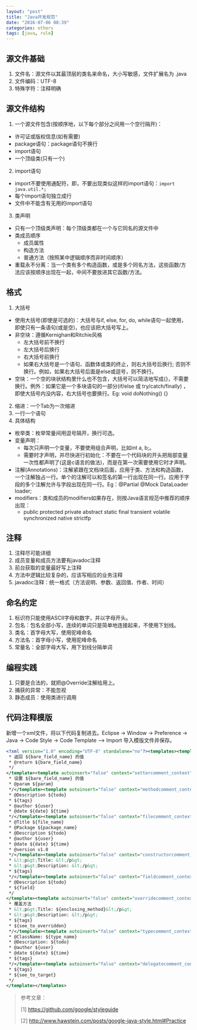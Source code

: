 ```yaml
---
layout: "post"
title: "Java开发规范"
date: "2016-07-06 08:39"
categories: others
tags: [java, rule]
---
```


## 源文件基础
1. 文件名：源文件以其最顶层的类名来命名，大小写敏感，文件扩展名为 .java
2. 文件编码：UTF-8
3. 特殊字符：注释明确

## 源文件结构
1. 一个源文件包含(按顺序地，以下每个部分之间用一个空行隔开)：
  - 许可证或版权信息(如有需要)
  - package语句：package语句不换行
  - import语句
  - 一个顶级类(只有一个)

2. import语句
  - import不要使用通配符，即，不要出现类似这样的import语句：`import java.util.*;`
  - 每个import语句独立成行
  - 文件中不能含有无用的import语句

3. 类声明
  - 只有一个顶级类声明：每个顶级类都在一个与它同名的源文件中
  - 类成员顺序
    - 成员属性
    - 构造方法
    - 普通方法（按照某中逻辑顺序而非时间顺序）
  - 重载永不分离：当一个类有多个构造函数，或是多个同名方法，这些函数/方法应该按顺序出现在一起，中间不要放进其它函数/方法。

## 格式
1. 大括号
  - 使用大括号(即使是可选的)：大括号与if, else, for, do, while语句一起使用，即使只有一条语句(或是空)，也应该把大括号写上。
  - 非空块：遵循Kernighan和Ritchie风格
    - 左大括号前不换行
    - 左大括号后换行
    - 右大括号前换行
    - 如果右大括号是一个语句、函数体或类的终止，则右大括号后换行; 否则不换行。例如，如果右大括号后面是else或逗号，则不换行。
  - 空块：一个空的块状结构里什么也不包含，大括号可以简洁地写成{}，不需要换行。例外：如果它是一个多块语句的一部分(if/else 或 try/catch/finally) ，即使大括号内没内容，右大括号也要换行。Eg: void doNothing() {}
2. 缩进：一个Tab为一次缩进
3. 一行一个语句
4. 具体结构
  - 枚举类：枚举常量间用逗号隔开，换行可选。
  - 变量声明：
    - 每次只声明一个变量，不要使用组合声明，比如int a, b;。
    - 需要时才声明，并尽快进行初始化：不要在一个代码块的开头把局部变量一次性都声明了(这是c语言的做法)，而是在第一次需要使用它时才声明。
  - 注解(Annotations)：注解紧跟在文档块后面，应用于类、方法和构造函数，一个注解独占一行。单个的注解可以和签名的第一行出现在同一行。应用于字段的多个注解允许与字段出现在同一行。Eg：@Partial @Mock DataLoader loader;
  - modifiers：类和成员的modifiers如果存在，则按Java语言规范中推荐的顺序出现：
    - public protected private abstract static final transient volatile synchronized native strictfp

## 注释
1. 注释尽可能详细
2. 成员变量和成员方法要有javadoc注释
3. 前台获取的变量最好写上注释
4. 方法中逻辑比较复杂的，应该写相应的业务注释
5. javadoc注释：统一格式（方法说明、参数、返回值、作者、时间）

## 命名约定
1. 标识符只能使用ASCII字母和数字，并以字母开头。
2. 包名：包名全部小写，连续的单词只是简单地连接起来，不使用下划线。
3. 类名：首字母大写，使用驼峰命名
4. 方法名：首字母小写，使用驼峰命名
5. 常量名：全部字母大写，用下划线分隔单词

## 编程实践
1. 只要是合法的，就把@Override注解给用上。
2. 捕获的异常：不能忽视
3. 静态成员：使用类进行调用

## 代码注释模版
新增一个xml文件，将以下代码复制进去。Eclipse -> Window -> Preference -> Java -> Code Style -> Code Template –> Import 导入模版文件并保存。

```xml
<?xml version="1.0" encoding="UTF-8" standalone="no"?><templates><template autoinsert="false" context="gettercomment_context" deleted="false" description="getter 方法的注释" enabled="true" id="org.eclipse.jdt.ui.text.codetemplates.gettercomment" name="gettercomment">/**
 * 返回 ${bare_field_name} 的值     
 * @return ${bare_field_name}
 */   
</template><template autoinsert="false" context="settercomment_context" deleted="false" description="setter 方法的注释" enabled="true" id="org.eclipse.jdt.ui.text.codetemplates.settercomment" name="settercomment">/**    
 * 设置 ${bare_field_name} 的值    
 * @param ${param}  
 */</template><template autoinsert="false" context="methodcomment_context" deleted="false" description="非覆盖方法的注释" enabled="true" id="org.eclipse.jdt.ui.text.codetemplates.methodcomment" name="methodcomment">/**
 * @Description ${todo}
 * ${tags}
 * @author ${user}
 * @date ${date} ${time}
 */</template><template autoinsert="false" context="filecomment_context" deleted="false" description="已创建的 Java 文件的注释" enabled="true" id="org.eclipse.jdt.ui.text.codetemplates.filecomment" name="filecomment">/**  
 * @Title ${file_name}
 * @Package ${package_name}
 * @Description ${todo}
 * @author ${user}
 * @date ${date} ${time}
 * @version v1.0
 */</template><template autoinsert="false" context="constructorcomment_context" deleted="false" description="创建的构造函数的注释" enabled="true" id="org.eclipse.jdt.ui.text.codetemplates.constructorcomment" name="constructorcomment">/**
 * &lt;p&gt;Title: &lt;/p&gt;
 * &lt;p&gt;Description: &lt;/p&gt;
 * ${tags}
 */</template><template autoinsert="false" context="fieldcomment_context" deleted="false" description="字段的注释" enabled="true" id="org.eclipse.jdt.ui.text.codetemplates.fieldcomment" name="fieldcomment">/**
 * @Description ${todo}
 * ${field}
 */  
</template><template autoinsert="false" context="overridecomment_context" deleted="false" description="覆盖方法的注释" enabled="true" id="org.eclipse.jdt.ui.text.codetemplates.overridecomment" name="overridecomment">/* (非 Javadoc)
 * 覆盖方法
 * &lt;p&gt;Title: ${enclosing_method}&lt;/p&gt;
 * &lt;p&gt;Description: &lt;/p&gt;
 * ${tags}
 * ${see_to_overridden}
 */</template><template autoinsert="false" context="typecomment_context" deleted="false" description="创建的类型的注释" enabled="true" id="org.eclipse.jdt.ui.text.codetemplates.typecomment" name="typecomment">/**
 * @ClassName: ${type_name}
 * @Description: ${todo}
 * @author ${user}
 * @date ${date} ${time}
 * ${tags}
 */</template><template autoinsert="false" context="delegatecomment_context" deleted="false" description="代表方法的注释" enabled="true" id="org.eclipse.jdt.ui.text.codetemplates.delegatecomment" name="delegatecomment">/**
 * ${tags}
 * ${see_to_target}
 */
</template></templates>
```


> 参考文章：
>
> [1] https://github.com/google/styleguide
>
> [2] http://www.hawstein.com/posts/google-java-style.html#Practice
